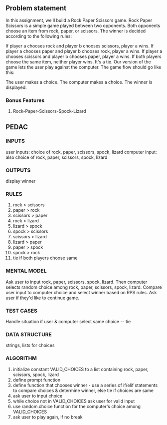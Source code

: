 ## Problem statement

In this assignment, we'll build a Rock Paper Scissors game. Rock Paper Scissors is a simple game played between two opponents. Both opponents choose an item from rock, paper, or scissors. The winner is decided according to the following rules:

If player a chooses rock and player b chooses scissors, player a wins.
If player a chooses paper and player b chooses rock, player a wins.
If player a chooses scissors and player b chooses paper, player a wins.
If both players choose the same item, neither player wins. It's a tie.
Our version of the game lets the user play against the computer. The game flow should go like this:

The user makes a choice.
The computer makes a choice.
The winner is displayed.

### Bonus Features
1. Rock-Paper-Scissors-Spock-Lizard

## PEDAC

### INPUTS
user inputs: choice of rock, paper, scissors, spock, lizard
computer input: also choice of rock, paper, scissors, spock, lizard

### OUTPUTS

display winner

### RULES

1. rock > scissors
2. paper > rock
3. scissors > paper
4. rock > lizard
5. lizard > spock
6. spock > scissors
7. scissors > lizard
8. lizard > paper
9. paper > spock
10. spock > rock
11. tie if both players choose same

### MENTAL MODEL
Ask user to input rock, paper, scissors, spock, lizard. Then computer selects random choice among rock, paper, scissors, spock, lizard. Compare user input to computer choice and select winner based on RPS rules. Ask user if they'd like to continue game.

### TEST CASES 

Handle situation if user & computer select same choice -- tie

### DATA STRUCTURE

strings, lists for choices

### ALGORITHM
1. initialize constant VALID_CHOICES to a list containing rock, paper, scissors, spock, lizard
3. define prompt function
2. define function that chooses winner - use a series of 
if/elif statements to compare choices & determine winner, 
else tie if choices are same
3. ask user to input choice
4. while choice not in VALID_CHOICES
ask user for valid input
5. use random.choice function for the computer's choice among
VALID_CHOICES
6. ask user to play again, if no break

